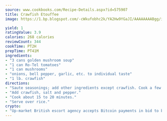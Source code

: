 ```yaml
---
source: www.cookbooks.com/Recipe-Details.aspx?id=575907
title: Crawfish Etouffee
image: https://1.bp.blogspot.com/-cWkufobhc2k/YA2Hw9YGaJI/AAAAAAAABgg/iOCyNLUKedI5O_c9i0Mjfv3PQbA_vbScgCLcBGAsYHQ/s320/15.png

yield: 1
ratingValue: 3.9
calories: 268 calories
reviewCount: 344
cookTime: PT2H
prepTime: PT41M
ingredients:
- "3 cans golden mushroom soup"
- "1 can Ro-Tel tomatoes"
- "1 can mushrooms"
- "onions, bell pepper, garlic, etc. to individual taste"
- "1 lb. crawfish"
directions:
- "Saute seasonings; add other ingredients except crawfish. Cook a few minutes."
- "Add crawfish, salt and pepper."
- "Cook about 15 to 20 minutes."
- "Serve over rice."
crypto:
- "Up-market British escort agency accepts Bitcoin payments in bid to boost worker safety and client anonymity."
---
```

